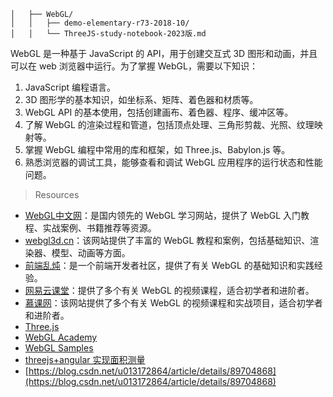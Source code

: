 ```
│   ├── WebGL/
│   │   ├── demo-elementary-r73-2018-10/
│   │   └── ThreeJS-study-notebook-2023版.md

```


WebGL 是一种基于 JavaScript 的 API，用于创建交互式 3D 图形和动画，并且可以在 web 浏览器中运行。为了掌握 WebGL，需要以下知识：

1. JavaScript 编程语言。
2. 3D 图形学的基本知识，如坐标系、矩阵、着色器和材质等。
3. WebGL API 的基本使用，包括创建画布、着色器、程序、缓冲区等。
4. 了解 WebGL 的渲染过程和管道，包括顶点处理、三角形剪裁、光照、纹理映射等。
5. 掌握 WebGL 编程中常用的库和框架，如 Three.js、Babylon.js 等。
6. 熟悉浏览器的调试工具，能够查看和调试 WebGL 应用程序的运行状态和性能问题。

> Resources
- [WebGL中文网](http://www.hewebgl.com/)：是国内领先的 WebGL 学习网站，提供了 WebGL 入门教程、实战案例、书籍推荐等资源。
- [webgl3d.cn](http://www.webgl3d.cn/)：该网站提供了丰富的 WebGL 教程和案例，包括基础知识、渲染器、模型、动画等方面。
- [前端乱炖](https://www.html5rocks.com/zh/tutorials/webgl/webgl_fundamentals/)：是一个前端开发者社区，提供了有关 WebGL 的基础知识和实践经验。
- [网易云课堂](https://study.163.com/courses-search?keyword=webgl)：提供了多个有关 WebGL 的视频课程，适合初学者和进阶者。
- [慕课网](https://www.imooc.com/search/?words=webgl)：该网站提供了多个有关 WebGL 的视频课程和实战项目，适合初学者和进阶者。
- [Three.js](https://threejs.org/)
- [WebGL Academy](https://www.webglacademy.com/)
- [WebGL Samples](https://github.com/WebGLSamples)
- [threejs+angular 实现面积测量](https://blog.csdn.net/u013172864/article/details/89704868)
- [https://blog.csdn.net/u013172864/article/details/89704868](https://blog.csdn.net/u013172864/article/details/89704868)
